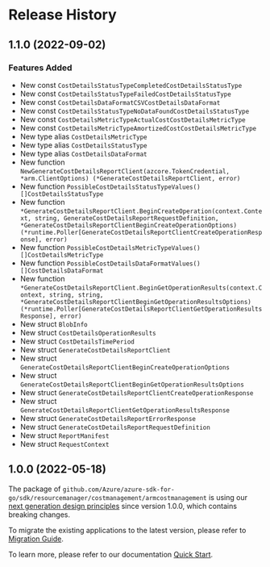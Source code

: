 # Release History

## 1.1.0 (2022-09-02)
### Features Added

- New const `CostDetailsStatusTypeCompletedCostDetailsStatusType`
- New const `CostDetailsStatusTypeFailedCostDetailsStatusType`
- New const `CostDetailsDataFormatCSVCostDetailsDataFormat`
- New const `CostDetailsStatusTypeNoDataFoundCostDetailsStatusType`
- New const `CostDetailsMetricTypeActualCostCostDetailsMetricType`
- New const `CostDetailsMetricTypeAmortizedCostCostDetailsMetricType`
- New type alias `CostDetailsMetricType`
- New type alias `CostDetailsStatusType`
- New type alias `CostDetailsDataFormat`
- New function `NewGenerateCostDetailsReportClient(azcore.TokenCredential, *arm.ClientOptions) (*GenerateCostDetailsReportClient, error)`
- New function `PossibleCostDetailsStatusTypeValues() []CostDetailsStatusType`
- New function `*GenerateCostDetailsReportClient.BeginCreateOperation(context.Context, string, GenerateCostDetailsReportRequestDefinition, *GenerateCostDetailsReportClientBeginCreateOperationOptions) (*runtime.Poller[GenerateCostDetailsReportClientCreateOperationResponse], error)`
- New function `PossibleCostDetailsMetricTypeValues() []CostDetailsMetricType`
- New function `PossibleCostDetailsDataFormatValues() []CostDetailsDataFormat`
- New function `*GenerateCostDetailsReportClient.BeginGetOperationResults(context.Context, string, string, *GenerateCostDetailsReportClientBeginGetOperationResultsOptions) (*runtime.Poller[GenerateCostDetailsReportClientGetOperationResultsResponse], error)`
- New struct `BlobInfo`
- New struct `CostDetailsOperationResults`
- New struct `CostDetailsTimePeriod`
- New struct `GenerateCostDetailsReportClient`
- New struct `GenerateCostDetailsReportClientBeginCreateOperationOptions`
- New struct `GenerateCostDetailsReportClientBeginGetOperationResultsOptions`
- New struct `GenerateCostDetailsReportClientCreateOperationResponse`
- New struct `GenerateCostDetailsReportClientGetOperationResultsResponse`
- New struct `GenerateCostDetailsReportErrorResponse`
- New struct `GenerateCostDetailsReportRequestDefinition`
- New struct `ReportManifest`
- New struct `RequestContext`


## 1.0.0 (2022-05-18)

The package of `github.com/Azure/azure-sdk-for-go/sdk/resourcemanager/costmanagement/armcostmanagement` is using our [next generation design principles](https://azure.github.io/azure-sdk/general_introduction.html) since version 1.0.0, which contains breaking changes.

To migrate the existing applications to the latest version, please refer to [Migration Guide](https://aka.ms/azsdk/go/mgmt/migration).

To learn more, please refer to our documentation [Quick Start](https://aka.ms/azsdk/go/mgmt).